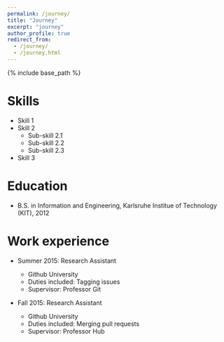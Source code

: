 ```yaml
---
permalink: /journey/
title: "Journey"
excerpt: "journey"
author_profile: true
redirect_from: 
  - /journey/
  - /journey.html
---
```


{% include base_path %}

Skills
======
* Skill 1
* Skill 2
  * Sub-skill 2.1
  * Sub-skill 2.2
  * Sub-skill 2.3
* Skill 3

Education
======
* B.S. in Information and Engineering, Karlsruhe Institue of Technology (KIT), 2012

Work experience
======
* Summer 2015: Research Assistant
  * Github University
  * Duties included: Tagging issues
  * Supervisor: Professor Git

* Fall 2015: Research Assistant
  * Github University
  * Duties included: Merging pull requests
  * Supervisor: Professor Hub
  